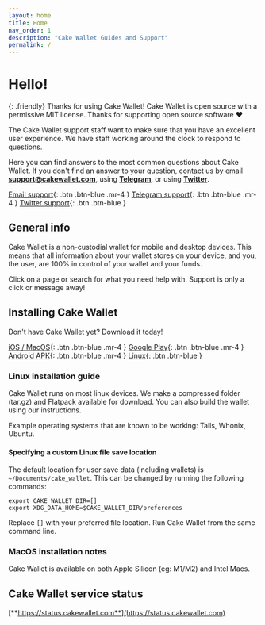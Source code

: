 ```yaml
---
layout: home
title: Home
nav_order: 1
description: "Cake Wallet Guides and Support"
permalink: /
---
```


# Hello!

{: .friendly}
Thanks for using Cake Wallet! Cake Wallet is open source with a permissive MIT license. Thanks for supporting open source software ❤️

The Cake Wallet support staff want to make sure that you have an excellent user experience. We have staff working around the clock to respond to questions.

Here you can find answers to the most common questions about Cake Wallet. If you don't find an answer to your question, contact us by email **support@cakewallet.com**, using [**Telegram**](https://t.me/cakewallet_bot), or using [**Twitter**](https://twitter.com/cakewallet).

[Email support](mailto:support@cakewallet.com){: .btn .btn-blue .mr-4 }
[Telegram support](https://t.me/cakewallet_bot){: .btn .btn-blue .mr-4 }
[Twitter support](https://twitter.com/cakewallet){: .btn .btn-blue }

## General info

Cake Wallet is a non-custodial wallet for mobile and desktop devices. This means that all information about your wallet stores on your device, and you, the user, are 100% in control of your wallet and your funds.

Click on a page or search for what you need help with. Support is only a click or message away!

## Installing Cake Wallet

Don't have Cake Wallet yet? Download it today!

[iOS / MacOS](https://apps.apple.com/us/app/cake-wallet-for-xmr-monero/id1334702542){: .btn .btn-blue .mr-4 }
[Google Play](https://play.google.com/store/apps/details?id=com.cakewallet.cake_wallet){: .btn .btn-blue .mr-4 }
[Android APK](https://github.com/cake-tech/cake_wallet/releases){: .btn .btn-blue .mr-4 }
[Linux](https://github.com/cake-tech/cake_wallet/releases){: .btn .btn-blue }

### Linux installation guide

Cake Wallet runs on most linux devices. We make a compressed folder (tar.gz) and Flatpack available for download. You can also build the wallet using our instructions.

Example operating systems that are known to be working: Tails, Whonix, Ubuntu.

#### Specifying a custom Linux file save location

The default location for user save data (including wallets) is `~/Documents/cake_wallet`. This can be changed by running the following commands:

```
export CAKE_WALLET_DIR=[]
export XDG_DATA_HOME=$CAKE_WALLET_DIR/preferences
```
Replace `[]` with your preferred file location. Run Cake Wallet from the same command line.

### MacOS installation notes

Cake Wallet is available on both Apple Silicon (eg: M1/M2) and Intel Macs.

## Cake Wallet service status

[**https://status.cakewallet.com**](https://status.cakewallet.com)
